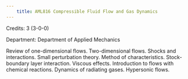 ```yaml
---
    title: AML816 Compressible Fluid Flow and Gas Dynamics
---
```

Credits: 3 (3-0-0)

Department: Department of Applied Mechanics

Review of one-dimensional flows. Two-dimensional flows. Shocks and interactions. Small perturbation theory. Method of characteristics. Stock-boundary layer interaction. Viscous effects. Introduction to flows with chemical reactions. Dynamics of radiating gases. Hypersonic flows.